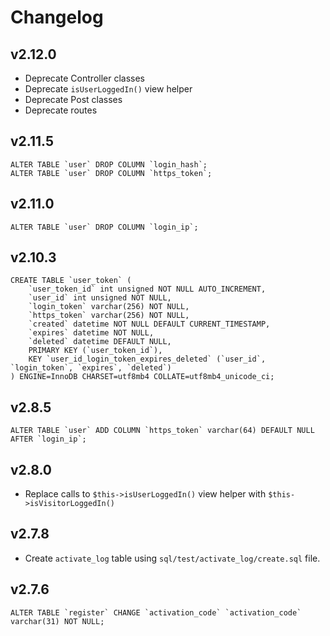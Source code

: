 # Changelog

## v2.12.0

- Deprecate Controller classes
- Deprecate `isUserLoggedIn()` view helper
- Deprecate Post classes
- Deprecate routes

## v2.11.5

```
ALTER TABLE `user` DROP COLUMN `login_hash`;
ALTER TABLE `user` DROP COLUMN `https_token`;
```

## v2.11.0

```
ALTER TABLE `user` DROP COLUMN `login_ip`;
```

## v2.10.3

```
CREATE TABLE `user_token` (
    `user_token_id` int unsigned NOT NULL AUTO_INCREMENT,
    `user_id` int unsigned NOT NULL,
    `login_token` varchar(256) NOT NULL,
    `https_token` varchar(256) NOT NULL,
    `created` datetime NOT NULL DEFAULT CURRENT_TIMESTAMP,
    `expires` datetime NOT NULL,
    `deleted` datetime DEFAULT NULL,
    PRIMARY KEY (`user_token_id`),
    KEY `user_id_login_token_expires_deleted` (`user_id`, `login_token`, `expires`, `deleted`)
) ENGINE=InnoDB CHARSET=utf8mb4 COLLATE=utf8mb4_unicode_ci;
```

## v2.8.5

```
ALTER TABLE `user` ADD COLUMN `https_token` varchar(64) DEFAULT NULL AFTER `login_ip`;
```

## v2.8.0

- Replace calls to `$this->isUserLoggedIn()` view helper with `$this->isVisitorLoggedIn()`

## v2.7.8

- Create `activate_log` table using `sql/test/activate_log/create.sql` file.

## v2.7.6

```
ALTER TABLE `register` CHANGE `activation_code` `activation_code` varchar(31) NOT NULL;
```
